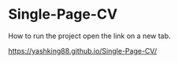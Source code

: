 # Single-Page-CV
How to run the project open the link on a new tab.

https://yashking88.github.io/Single-Page-CV/
